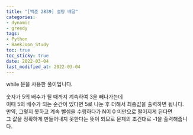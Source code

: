 ```yaml
---
title: "[백준 2839] 설탕 배달"
categories: 
- dynamic
- greedy
tags:
- Python
- BaekJoon_Study
toc: true
toc_sticky: true
date: 2022-03-04
last_modified_at: 2022-03-04
---
```


while 문을 사용한 풀이입니다.

숫자가 5의 배수가 될 때까지 계속하여 3을 빼나가는데  
이때 5의 배수가 되는 순간이 있다면 5로 나눈 후 더해서 최종값을 출력하면 됩니다.  
만약, 그렇지 못하고 계속 뺄셈을 수행하다가 N이 0 미만으로 떨어지게 된다면  
그 값을 정확하게 만들어내지 못한다는 뜻이 되므로 문제의 조건대로 -1을 출력해줍니다.


<script src="https://gist.github.com/Ryumaker/91ef525cc0779e88696eb6641d56aec7.js"></script>